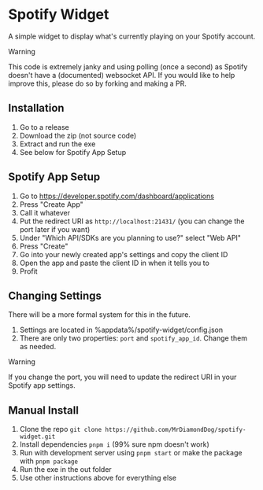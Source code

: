 # Spotify Widget

A simple widget to display what's currently playing on your Spotify account.

> [!WARNING]
> This code is extremely janky and using polling (once a second) as Spotify doesn't have a (documented) websocket API. If you would like to help improve this, please do so by forking and making a PR.

## Installation

1. Go to a release
2. Download the zip (not source code)
3. Extract and run the exe
4. See below for Spotify App Setup

## Spotify App Setup

1. Go to https://developer.spotify.com/dashboard/applications
2. Press "Create App"
3. Call it whatever
4. Put the redirect URI as `http://localhost:21431/` (you can change the port later if you want)
5. Under "Which API/SDKs are you planning to use?" select "Web API"
6. Press "Create"
7. Go into your newly created app's settings and copy the client ID
8. Open the app and paste the client ID in when it tells you to
8. Profit

## Changing Settings

There will be a more formal system for this in the future.

1. Settings are located in %appdata%/spotify-widget/config.json
2. There are only two properties: `port` and `spotify_app_id`. Change them as needed.

> [!WARNING]
> If you change the port, you will need to update the redirect URI in your Spotify app settings.

## Manual Install

1. Clone the repo `git clone https://github.com/MrDiamondDog/spotify-widget.git`
2. Install dependencies `pnpm i` (99% sure npm doesn't work)
3. Run with development server using `pnpm start` or make the package with `pnpm package`
4. Run the exe in the out folder
5. Use other instructions above for everything else
